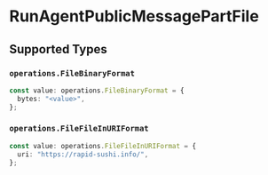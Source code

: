 # RunAgentPublicMessagePartFile


## Supported Types

### `operations.FileBinaryFormat`

```typescript
const value: operations.FileBinaryFormat = {
  bytes: "<value>",
};
```

### `operations.FileFileInURIFormat`

```typescript
const value: operations.FileFileInURIFormat = {
  uri: "https://rapid-sushi.info/",
};
```

